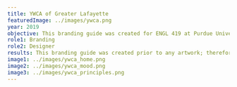 ```yaml
---
title: YWCA of Greater Lafayette
featuredImage: ../images/ywca.png
year: 2019
objective: This branding guide was created for ENGL 419 at Purdue University to benefit an upcoming art gallery for YWCA of Greater Lafayette. The art gallery was to display artwork created by members of YWCA to tell the experiences they’ve encountered. The branding guide was created to lead the rest of the class in their final deliverables; therefore, the language and feeling of the gallery was to be strong, yet sensitive.
role1: Branding
role2: Designer
results: This branding guide was created prior to any artwork; therefore, it was difficult to gauge the color and feeling behind the majority of the artwork. Regardless, the feedback and excitement from YWCA were very positive.
image1: ../images/ywca_home.png
image2: ../images/ywca_mood.png
image3: ../images/ywca_principles.png
---
```

